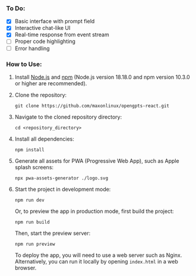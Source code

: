 ### To Do:

- [x] Basic interface with prompt field
- [x] Interactive chat-like UI
- [x] Real-time response from event stream
- [ ] Proper code highlighting
- [ ] Error handling

### How to Use:

1. Install [Node.js](https://nodejs.org/) and [npm](https://www.npmjs.com/get-npm) (Node.js version 18.18.0 and npm version 10.3.0 or higher are recommended).

2. Clone the repository:
    ```
    git clone https://github.com/maxonlinux/opengpts-react.git
    ```

3. Navigate to the cloned repository directory:
    ```
    cd <repository_directory>
    ```

4. Install all dependencies:
    ```
    npm install
    ```

5. Generate all assets for PWA (Progressive Web App), such as Apple splash screens:
    ```
    npx pwa-assets-generator ./logo.svg
    ```

6. Start the project in development mode:
    ```
    npm run dev
    ```

    Or, to preview the app in production mode, first build the project:
    ```
    npm run build
    ```

    Then, start the preview server:
    ```
    npm run preview
    ```

    To deploy the app, you will need to use a web server such as Nginx. Alternatively, you can run it locally by opening `index.html` in a web browser.

